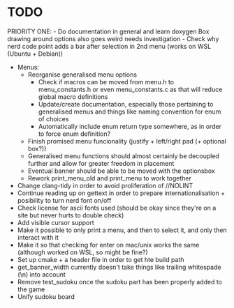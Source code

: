 # TODO
PRIORITY ONE: - Do documentation in general and learn doxygen
Box drawing around options also goes weird needs investigation
    - Check why nerd code point adds a bar after selection in 2nd menu (works on WSL (Ubuntu + Debian))
- Menus:
    - Reorganise generalised menu options
        - Check if macros can be moved from menu.h to menu\_constants.h or even menu\_constants.c as that will reduce global macro definitions
        - Update/create documentation, especially those pertaining to generalised menus and things like naming convention for enum of choices
        - Automatically include enum return type somewhere, as in order to force enum definition?
    - Finish promised menu funcionality (justify + left/right pad (+ optional box?))
    - Generalised menu functions should almost certainly be decoupled further and allow for greater freedom in placement
    - Eventual banner should be able to be moved with the optionsbox
    - Rework print_menu_old and print_menu to work together
- Change clang-tidy in order to avoid proliferation of //NOLINT
- Continue reading up on gettext in order to prepare internationalisation + posibility to turn nerd font on/off
- Check license for ascii fonts used (should be okay since they're on a site but never hurts to double check)
- Add visible cursor support
- Make it possible to only print a menu, and then to select it, and only then interact with it
- Make it so that checking for enter on mac/unix works the same (although worked on WSL, so might be fine?)
- Set up cmake + a header file in order to get hte build path
- get_banner_width currently doesn't take things like trailing whitespade (\n) into account
- Remove test_sudoku once the sudoku part has been properly added to the game
- Unify sudoku board
